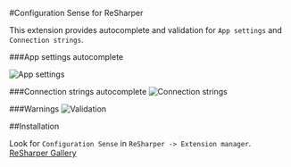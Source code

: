 #Configuration Sense for ReSharper

This extension provides autocomplete and validation for `App settings` and `Connection strings`.  

###App settings autocomplete

![App settings](https://github.com/olsh/resharper-configuration-sense/raw/master/images/app-settings.png)

###Connection strings autocomplete
![Connection strings](https://github.com/olsh/resharper-configuration-sense/raw/master/images/connections-strings.png)

###Warnings
![Validation](https://github.com/olsh/resharper-configuration-sense/raw/master/images/app-settings-warning.png)

##Installation

Look for `Configuration Sense` in `ReSharper -> Extension manager`.
[ReSharper Gallery](https://resharper-plugins.jetbrains.com/packages/Bootstrap3.LiveTemplates/)